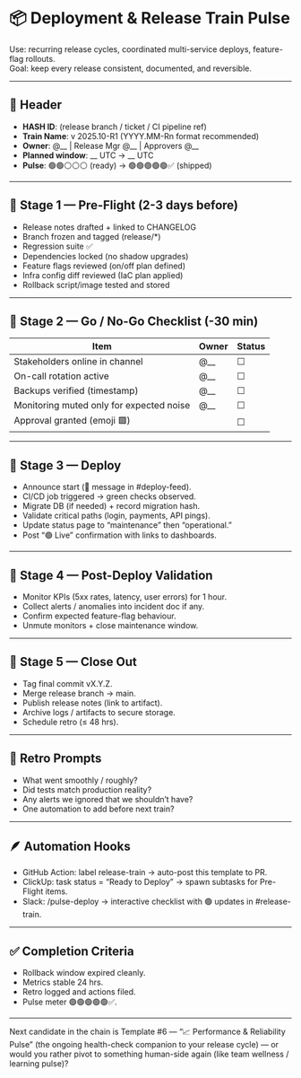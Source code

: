 # 📦 Deployment & Release Train Pulse

Use: recurring release cycles, coordinated multi-service deploys, feature-flag rollouts.  
Goal: keep every release consistent, documented, and reversible.

---

## 🧾 Header
- **HASH ID**: (release branch / ticket / CI pipeline ref)
- **Train Name**: v 2025.10-R1 (YYYY.MM-Rn format recommended)
- **Owner**: @__ | Release Mgr @__ | Approvers @__
- **Planned window**: __ UTC → __ UTC
- **Pulse**: 🟢🟢⚪️⚪️⚪️ (ready) → 🟢🟢🟢🟢🟢✅ (shipped)

---

## 🧭 Stage 1 — Pre-Flight (2-3 days before)
- Release notes drafted + linked to CHANGELOG
- Branch frozen and tagged (release/*)
- Regression suite ✅
- Dependencies locked (no shadow upgrades)
- Feature flags reviewed (on/off plan defined)
- Infra config diff reviewed (IaC plan applied)
- Rollback script/image tested and stored

---

## 🚀 Stage 2 — Go / No-Go Checklist (-30 min)

| Item | Owner | Status |
| --- | --- | --- |
| Stakeholders online in channel | @__ | ☐ |
| On-call rotation active | @__ | ☐ |
| Backups verified (timestamp) | @__ | ☐ |
| Monitoring muted only for expected noise | @__ | ☐ |
| Approval granted (emoji 🟩) |  | ☐ |

---

## 🧩 Stage 3 — Deploy
- Announce start (:rocket: message in #deploy-feed).
- CI/CD job triggered → green checks observed.
- Migrate DB (if needed) + record migration hash.
- Validate critical paths (login, payments, API pings).
- Update status page to “maintenance” then “operational.”
- Post “🟢 Live” confirmation with links to dashboards.

---

## 🧠 Stage 4 — Post-Deploy Validation
- Monitor KPIs (5xx rates, latency, user errors) for 1 hour.
- Collect alerts / anomalies into incident doc if any.
- Confirm expected feature-flag behaviour.
- Unmute monitors + close maintenance window.

---

## 🧾 Stage 5 — Close Out
- Tag final commit vX.Y.Z.
- Merge release branch → main.
- Publish release notes (link to artifact).
- Archive logs / artifacts to secure storage.
- Schedule retro (≤ 48 hrs).

---

## 🧩 Retro Prompts
- What went smoothly / roughly?
- Did tests match production reality?
- Any alerts we ignored that we shouldn’t have?
- One automation to add before next train?

---

## 🪶 Automation Hooks
- GitHub Action: label release-train → auto-post this template to PR.
- ClickUp: task status = “Ready to Deploy” → spawn subtasks for Pre-Flight items.
- Slack: /pulse-deploy → interactive checklist with 🟢 updates in #release-train.

---

## ✅ Completion Criteria
- Rollback window expired cleanly.
- Metrics stable 24 hrs.
- Retro logged and actions filed.
- Pulse meter 🟢🟢🟢🟢🟢✅.

---

Next candidate in the chain is Template #6 — “📈 Performance & Reliability Pulse” (the ongoing health-check companion to your release cycle) — or would you rather pivot to something human-side again (like team wellness / learning pulse)?

